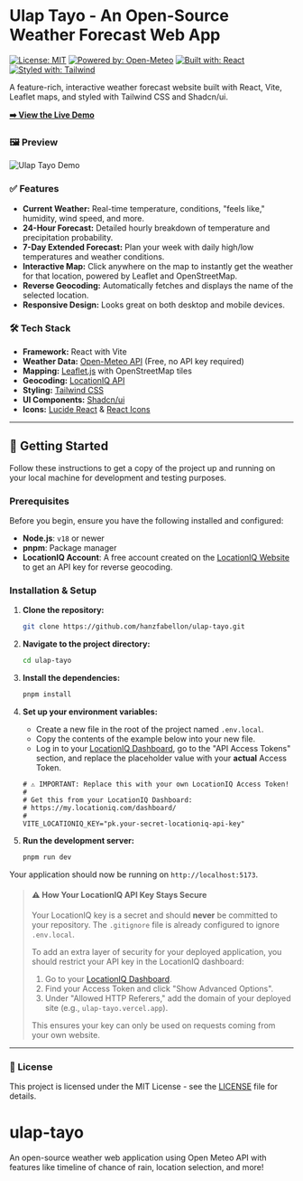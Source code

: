 
# Ulap Tayo - An Open-Source Weather Forecast Web App

[![License: MIT](https://img.shields.io/badge/License-MIT-blue.svg)](https://opensource.org/licenses/MIT)
[![Powered by: Open-Meteo](https://img.shields.io/badge/Powered%20by-Open--Meteo-orange.svg)](https://open-meteo.com/)
[![Built with: React](https://img.shields.io/badge/Built%20with-React-61DAFB.svg)](https://react.dev/)
[![Styled with: Tailwind](https://img.shields.io/badge/Styled%20with-Tailwind-38B2AC.svg)](https://tailwindcss.com/)

A feature-rich, interactive weather forecast website built with React, Vite, Leaflet maps, and styled with Tailwind CSS and Shadcn/ui.

**[➡️ View the Live Demo](https://ulap-tayo.vercel.app/)**

### 🖼️ Preview

![Ulap Tayo Demo](https://github.com/hanzfabellon/ulap-tayo/blob/main/demo.gif?raw=true)

### ✅ Features

*   **Current Weather:** Real-time temperature, conditions, "feels like," humidity, wind speed, and more.
*   **24-Hour Forecast:** Detailed hourly breakdown of temperature and precipitation probability.
*   **7-Day Extended Forecast:** Plan your week with daily high/low temperatures and weather conditions.
*   **Interactive Map:** Click anywhere on the map to instantly get the weather for that location, powered by Leaflet and OpenStreetMap.
*   **Reverse Geocoding:** Automatically fetches and displays the name of the selected location.
*   **Responsive Design:** Looks great on both desktop and mobile devices.

### 🛠️ Tech Stack

*   **Framework:** React with Vite
*   **Weather Data:** [Open-Meteo API](https://open-meteo.com/) (Free, no API key required)
*   **Mapping:** [Leaflet.js](https://leafletjs.com/) with OpenStreetMap tiles
*   **Geocoding:** [LocationIQ API](https://locationiq.com/)
*   **Styling:** [Tailwind CSS](https://tailwindcss.com/)
*   **UI Components:** [Shadcn/ui](https://ui.shadcn.com/)
*   **Icons:** [Lucide React](https://lucide.dev/) & [React Icons](https://react-icons.github.io/react-icons/)

---

## 🚀 Getting Started

Follow these instructions to get a copy of the project up and running on your local machine for development and testing purposes.

### Prerequisites

Before you begin, ensure you have the following installed and configured:

*   **Node.js**: `v18` or newer
*   **pnpm**: Package manager
*   **LocationIQ Account**: A free account created on the [LocationIQ Website](https://locationiq.com/) to get an API key for reverse geocoding.

### Installation & Setup

1.  **Clone the repository:**
    ```bash
    git clone https://github.com/hanzfabellon/ulap-tayo.git
    ```

2.  **Navigate to the project directory:**
    ```bash
    cd ulap-tayo
    ```

3.  **Install the dependencies:**
    ```bash
    pnpm install
    ```

4.  **Set up your environment variables:**
    *   Create a new file in the root of the project named `.env.local`.
    *   Copy the contents of the example below into your new file.
    *   Log in to your [LocationIQ Dashboard](https://my.locationiq.com/dashboard/login), go to the "API Access Tokens" section, and replace the placeholder value with your **actual** Access Token.

    ```ini:.env.local
    # ⚠️ IMPORTANT: Replace this with your own LocationIQ Access Token!
    #
    # Get this from your LocationIQ Dashboard:
    # https://my.locationiq.com/dashboard/
    #
    VITE_LOCATIONIQ_KEY="pk.your-secret-locationiq-api-key"
    ```

5.  **Run the development server:**
    ```bash
    pnpm run dev
    ```

Your application should now be running on `http://localhost:5173`.

> #### ⚠️ How Your LocationIQ API Key Stays Secure
>
> Your LocationIQ key is a secret and should **never** be committed to your repository. The `.gitignore` file is already configured to ignore `.env.local`.
>
> To add an extra layer of security for your deployed application, you should restrict your API key in the LocationIQ dashboard:
>
> 1.  Go to your [LocationIQ Dashboard](https://my.locationiq.com/dashboard/).
> 2.  Find your Access Token and click "Show Advanced Options".
> 3.  Under "Allowed HTTP Referers," add the domain of your deployed site (e.g., `ulap-tayo.vercel.app`).
>
> This ensures your key can only be used on requests coming from your own website.

---

### 📜 License

This project is licensed under the MIT License - see the [LICENSE](LICENSE.md) file for details.

# ulap-tayo
An open-source weather web application using Open Meteo API with features like timeline of chance of rain, location selection, and more!

